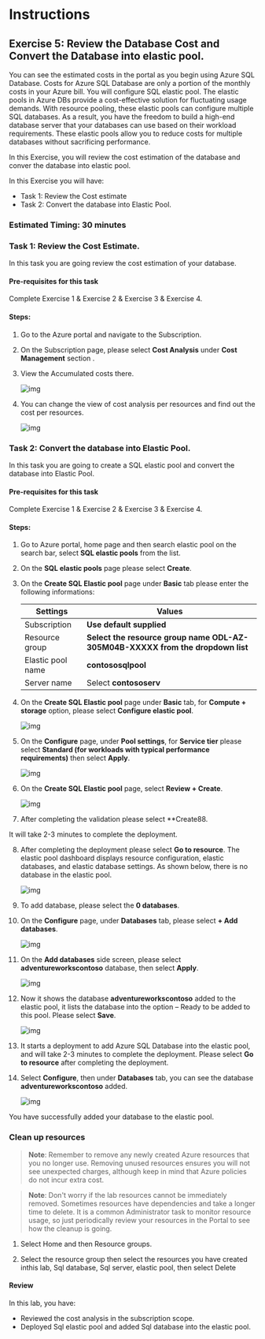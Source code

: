 # Instructions

## Exercise 5: Review the Database Cost and Convert the Database into elastic pool.

You can see the estimated costs in the portal as you begin using Azure SQL Database. Costs for Azure SQL Database are only a portion of the monthly costs in your Azure bill. You will configure SQL elastic pool. The elastic pools in Azure DBs provide a cost-effective solution for fluctuating usage demands. With resource pooling, these elastic pools can configure multiple SQL databases. As a result, you have the freedom to build a high-end database server that your databases can use based on their workload requirements. These elastic pools allow you to reduce costs for multiple databases without sacrificing performance.

In this Exercise, you will review the cost estimation of the database and conver the database into elastic pool.

In this Exercise you will have:

  + Task 1: Review the Cost estimate
  + Task 2: Convert the database into Elastic Pool.

### Estimated Timing: 30 minutes

### Task 1: Review the Cost Estimate.

In this task you are going review the cost estimation of your database.

#### Pre-requisites for this task

Complete Exercise 1 & Exercise 2 & Exercise 3 & Exercise 4.

#### Steps:

1. Go to the Azure portal and navigate to the Subscription. 

2. On the Subscription page, please select **Cost Analysis** under **Cost Management** section .

3. View the Accumulated costs there.

    ![img](../media/costd1.png)

4. You can change the view of cost analysis per resources and find out the cost per resources.

    ![img](../media/costd2.png)

### Task 2: Convert the database into Elastic Pool.

In this task you are going to create a SQL elastic pool and convert the database into Elastic Pool.

#### Pre-requisites for this task

Complete Exercise 1 & Exercise 2 & Exercise 3 & Exercise 4.

#### Steps:

1. Go to Azure portal, home page and then search elastic pool on the search bar, select **SQL elastic pools** from the list.

2. On the **SQL elastic pools** page please select **Create**.

3. On the **Create SQL Elastic pool** page under **Basic** tab please enter the following informations:

    | Settings | Values |
    |  -- | -- |
    | Subscription | **Use default supplied** |
    | Resource group | **Select the resource group name ODL-AZ-305M04B-XXXXX from the dropdown list** |
    | Elastic pool name | **contososqlpool** |
    | Server name | Select **contososerv** |

4. On the **Create SQL Elastic pool** page under **Basic** tab, for **Compute + storage** option, please select **Configure elastic pool**.

    ![img](../media/elast2.png) 

5. On the **Configure** page, under **Pool settings**, for **Service tier** please select **Standard (for workloads with typical performance requirements)** then select **Apply**.

    ![img](../media/elast3.png) 

6. On the **Create SQL Elastic pool** page, select **Review + Create**.

    ![img](../media/elast4.png) 

7. After completing the validation please select **Create88.

It will take 2-3 minutes to complete the deployment.

8. After completing the deployment please select **Go to resource**. The elastic pool dashboard displays resource configuration, elastic databases, and elastic database settings. As shown below, there is no database in the elastic pool.

    ![img](../media/elast5.png) 

9. To add database, please select the **0 databases**.

10. On the **Configure** page, under **Databases** tab, please select **+ Add databases**.

    ![img](../media/elast6.png)

11. On the **Add databases** side screen, please select **adventureworkscontoso** database, then select **Apply**.

    ![img](../media/elast7.png)

12. Now it shows the database **adventureworkscontoso** added to the elastic pool, it lists the database into the option – Ready to be added to this pool. Please select **Save**.

    ![img](../media/elast8.png)

13. It starts a deployment to add Azure SQL Database into the elastic pool, and will take 2-3 minutes to complete the deployment. Please select **Go to resource** after completing the deployment.

14. Select **Configure**, then under **Databases** tab, you can see the database **adventureworkscontoso** added.

    ![img](../media/elast9.png)

You have successfully added your database to the elastic pool.

### Clean up resources

   >**Note**: Remember to remove any newly created Azure resources that you no longer use. Removing unused resources ensures you will not see unexpected charges, although keep in mind that Azure policies do not incur extra cost.
   
   >**Note**:  Don't worry if the lab resources cannot be immediately removed. Sometimes resources have dependencies and take a longer time to delete. It is a common Administrator task to monitor resource usage, so just periodically review your resources in the Portal to see how the cleanup is going.
 

1. Select Home and then Resource groups.

2. Select the resource group then select the resources you have created inthis lab, Sql database, Sql server, elastic pool, then select Delete
    
#### Review

In this lab, you have:

- Reviewed the cost analysis in the subscription scope.
- Deployed Sql elastic pool and added Sql database into the elastic pool.


